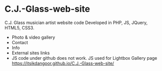# C.J.-Glass-web-site
C.J. Glass musician artist website code
Developed in PHP, JS, JQuery, HTML5, CSS3.

- Photo & video gallery
- Contact
- Info
- External sites links
- JS code under github does not work.
  JS used for Lightbox Gallery page
https://itsikdangoor.github.io/C.J.-Glass-web-site/

